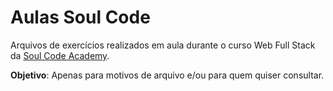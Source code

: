 # Aulas Soul Code

Arquivos de exercícios realizados em aula durante o curso  Web Full Stack da [Soul Code Academy](https://soulcodeacademy.org/).

**Objetivo**: Apenas para motivos de arquivo e/ou para quem quiser consultar.
